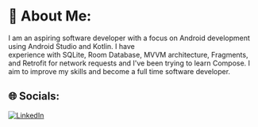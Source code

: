 # 💫 About Me:
 I am an aspiring software developer with a focus on Android development using Android Studio and Kotlin. I have<br>experience with SQLite, Room Database, MVVM architecture, Fragments, and Retrofit for network requests and I've been trying to learn Compose. I aim to improve my skills and become a full time software developer.

## 🌐 Socials:
[![LinkedIn](https://img.shields.io/badge/LinkedIn-%230077B5.svg?logo=linkedin&logoColor=white)](https://www.linkedin.com/in/petros-lyros-5285a4279/) 
